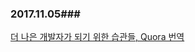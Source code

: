 ### 2017.11.05###

[더 나은 개발자가 되기 위한 습관들, Quora 번역](http://dgkim5360.tistory.com/entry/what-little-habits-made-you-a-better-software-engineer-translated-from-quora)  

